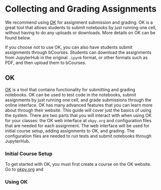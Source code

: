# Collecting and Grading Assignments

We recommend using [OK](https://www.gitbook.com/book/gunjanbaid/dsep-guide/edit#) for assignment submission and grading. OK is a great tool that allows students to submit notebooks by just running one cell, without having to do any uploads or downloads. More details on OK can be found below.

If you choose not to use OK, you can also have students submit assignments through bCourses. Students can download the assignments from JupyterHub in the original `.ipynb` format, or other formats such as PDF, and then upload them to bCourses.

## OK

[OK](https://okpy.org/) is a tool that contains functionality for submitting and grading notebooks. OK can be used to test code in the notebooks, submit assignments by just running one cell, and grade submissions through the online interface. OK has many advanced features that you can learn more about through their website. This guide will cover just the basics of using the system. There are two parts that you will interact with when using OK for your classes: the OK web interface at `okpy.org` and configuration files that are needed for each assignment. The web interface will be used for initial course setup, adding assignments to OK, and grading. The configuration files are needed to run tests and submit notebooks through JupyterHub.

### Initial Course Setup

To get started with OK, you must first create a course on the OK website. Go to [okpy.org](https://www.gitbook.com/book/gunjanbaid/dsep-guide/edit#) and

### Using OK



